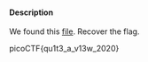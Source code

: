 #### Description

We found this [file](https://mercury.picoctf.net/static/01be2b38ba97802285a451b94505ea75/tunn3l_v1s10n). Recover the flag.



picoCTF{qu1t3_a_v13w_2020}

